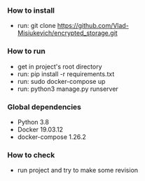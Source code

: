 ### How to install  

- run: git clone https://github.com/Vlad-Misiukevich/encrypted_storage.git  

### How to run  

- get in project's root directory  
- run: pip install -r requirements.txt  
- run: sudo docker-compose up  
- run: python3 manage.py runserver  

### Global dependencies  

- Python 3.8  
- Docker 19.03.12  
- docker-compose 1.26.2  

### How to check  

- run project and try to make some revision
